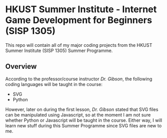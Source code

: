 # HKUST Summer Institute - Internet Game Development for Beginners (SISP 1305)

This repo will contain all of my major coding projects from the HKUST Summer Institute (SISP 1305) Summer Programme.

## Overview

According to the professor/course instructor *Dr. Gibson*, the following coding languages will be taught in the course:

 - SVG
 - Python

However, later on during the first lesson, *Dr. Gibson* stated that SVG files can be manipulated using Javascript, so at the moment I am not sure whether Python or Javascript will be taught in the course.  Either way, I will learn new stuff during this Summer Programme since SVG files are new to me.
